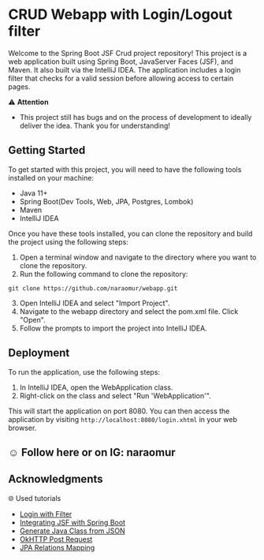 # CRUD Webapp with Login/Logout filter

Welcome to the Spring Boot JSF Crud project repository! This project is a web application built using Spring Boot, JavaServer Faces (JSF), and Maven.
It also built via the IntelliJ IDEA. The application includes a login filter that checks for a valid session before allowing access to certain pages.

:warning: **Attention** 
- This project still has bugs and on the process of development to ideally deliver the idea. Thank you for understanding! 

## Getting Started

To get started with this project, you will need to have the following tools installed on your machine:
* Java 11+
* Spring Boot(Dev Tools, Web, JPA, Postgres, Lombok)
* Maven
* IntelliJ IDEA

Once you have these tools installed, you can clone the repository and build the project using the following steps:

1. Open a terminal window and navigate to the directory where you want to clone the repository.
2. Run the following command to clone the repository:

```
git clone https://github.com/naraomur/webapp.git
```
3. Open IntelliJ IDEA and select "Import Project".
4. Navigate to the webapp directory and select the pom.xml file. Click "Open".
5. Follow the prompts to import the project into IntelliJ IDEA.

## Deployment

To run the application, use the following steps:

1. In IntelliJ IDEA, open the WebApplication class.
2. Right-click on the class and select "Run 'WebApplication'".

This will start the application on port 8080. You can then access the application by visiting 
`http://localhost:8080/login.xhtml` in your web browser.

## :relaxed: Follow here or on IG: naraomur 

## Acknowledgments

:globe_with_meridians: Used tutorials 
- [Login with Filter](https://codenotfound.com/jsf-login-servlet-filter-example.html)
- [Integrating JSF with Spring Boot](https://auth0.com/blog/developing-jsf-applications-with-spring-boot/)
- [Generate Java Class from JSON](https://www.baeldung.com/java-generate-class-from-json)
- [OkHTTP Post Request](https://www.javaguides.net/2019/05/okhttp-post-request-java-example.html)
- [JPA Relations Mapping](https://vladmihalcea.com/manytoone-jpa-hibernate/)
